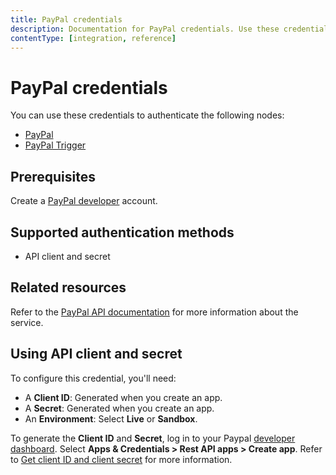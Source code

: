 ```yaml
---
title: PayPal credentials
description: Documentation for PayPal credentials. Use these credentials to authenticate PayPal in n8n, a workflow automation platform.
contentType: [integration, reference]
---
```


# PayPal credentials

You can use these credentials to authenticate the following nodes:

- [PayPal](/integrations/builtin/app-nodes/n8n-nodes-base.paypal.md)
- [PayPal Trigger](/integrations/builtin/trigger-nodes/n8n-nodes-base.paypaltrigger.md)

## Prerequisites

Create a [PayPal developer](https://developer.paypal.com/home) account.

## Supported authentication methods

- API client and secret

## Related resources

Refer to the [PayPal API documentation](https://developer.paypal.com/api/rest/) for more information about the service.

## Using API client and secret

To configure this credential, you'll need:

- A **Client ID**: Generated when you create an app.
- A **Secret**: Generated when you create an app.
- An **Environment**: Select **Live** or **Sandbox**.

To generate the **Client ID** and **Secret**, log in to your Paypal [developer dashboard](https://developer.paypal.com/dashboard/). Select **Apps & Credentials > Rest API apps > Create app**. Refer to [Get client ID and client secret](https://developer.paypal.com/api/rest/#link-getclientidandclientsecret) for more information.


